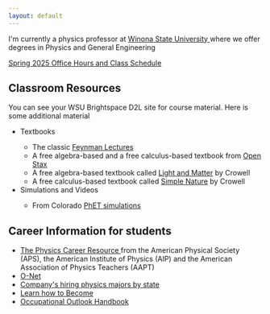 ```yaml
---
layout: default
---
```


I'm currently a physics professor at <a href="https://www.winona.edu/physics" target ="_blank"> Winona State University </a> where we offer degrees in Physics and General Engineering

[Spring 2025 Office Hours and Class Schedule](./another-page.html)

## Classroom Resources

You can see your WSU Brightspace D2L site for course material.  Here is some additional material
<ul>
<li> Textbooks </li>
<ul>
<li> The classic <a href="http://feynmanlectures.caltech.edu/"  target ="_blank"> Feynman Lectures </a>  </li>
<li> A free algebra-based and a free calculus-based textbook from <a href="https://openstax.org"  target ="_blank"> Open Stax </a>  </li>
<li> A free algebra-based textbook called <a href="http://www.lightandmatter.com/lm/"  target ="_blank"> Light and Matter</a> by Crowell  </li>
<li> A free calculus-based textbook called <a href="http://www.lightandmatter.com/area1sn.html"  target ="_blank"> Simple Nature</a> by Crowell </li> 
</ul>
<li> Simulations and Videos </li>
<ul>
<li> From Colorado <a href="https://phet.colorado.edu"  target ="_blank"> PhET simulations </a>  </li> 
</ul>
</ul>

## Career Information for students
<ul>
<li> <a href="https://www.compadre.org/careers/"  target ="_blank"> The Physics Career Resource </a> from the American Physical Society (APS), the American Institute of Physics (AIP) and the American Association of Physics Teachers (AAPT) </li>
<li> <a href="https://www.onetonline.org/"  target ="_blank">O-Net </a> </li> 
  <li> <a href="https://www.aip.org/statistics/whos-hiring-physics-bachelors"  target ="_blank">  Company's hiring physics majors by state </a> </li>
  <li> <a href="https://www.learnhowtobecome.org/"  target ="_blank">  Learn how to Become </a> </li>
   <li> <a href="https://www.bls.gov/ooh/"  target ="_blank">  Occupational Outlook Handbook </a> </li>
</ul>

